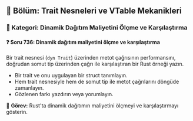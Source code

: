 ## 📘 Bölüm: Trait Nesneleri ve VTable Mekanikleri
### 🔹 Kategori: Dinamik Dağıtım Maliyetini Ölçme ve Karşılaştırma
#### ❓ Soru 736: Dinamik dağıtım maliyetini ölçme ve karşılaştırma

Bir trait nesnesi (`dyn Trait`) üzerinden metot çağrısının performansını, doğrudan somut tip üzerinden çağrı ile karşılaştıran bir Rust örneği yazın.

- Bir trait ve onu uygulayan bir struct tanımlayın.
- Hem trait nesnesiyle hem de somut tip ile metot çağrılarını döngüde zamanlayın.
- Gözlenen farkı yazdırın veya yorumlayın.

🔧 **Görev:** Rust'ta dinamik dağıtımın maliyetini ölçmeyi ve karşılaştırmayı gösterin.
